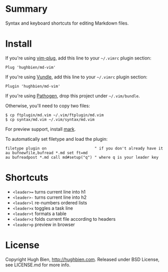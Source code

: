 # Summary

Syntax and keyboard shortcuts for editing Markdown files.

# Install

If you're using [vim-plug](https://github.com/junegunn/vim-plug), add this
line to your `~/.vimrc` plugin section:

    Plug 'hughbien/md-vim'

If you're using [Vundle](https://github.com/VundleVim/Vundle.vim), add this
line to your `~/.vimrc` plugin section:

    Plugin 'hughbien/md-vim'
    
If you're using [Pathogen](https://github.com/tpope/vim-pathogen), drop this
project under `~/.vim/bundle`.

Otherwise, you'll need to copy two files:

    $ cp ftplugin/md.vim ~/.vim/ftplugin/md.vim
    $ cp syntax/md.vim ~/.vim/syntax/md.vim

For preview support, install [mark](https://github.com/hughbien/mark).

To automatically set filetype and load the plugin:

    filetype plugin on                     " if you don't already have it
    au bufnewfile,bufread *.md set ft=md
    au bufreadpost *.md call md#setup("q") " where q is your leader key

# Shortcuts

* `<leader>=` turns current line into h1
* `<leader>-` turns current line into h2
* `<leader>l` re-numbers ordered lists
* `<leader>x` toggles a task line
* `<leader>t` formats a table
* `<leader>z` folds current file according to headers
* `<leader>p` preview in browser

# License

Copyright Hugh Bien, http://hughbien.com.
Released under BSD License, see LICENSE.md for more info.
